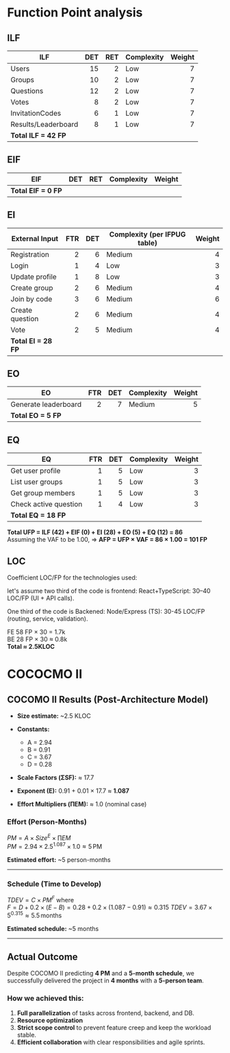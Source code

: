 # Function Point analysis
## ILF
| ILF                     | DET | RET  | Complexity                          | Weight |
| ----------------------- | -----------------------: | -------------------: | ----------------------------------- | -----: |
| Users               |                       15 |                    2 | Low  |     7 |
| Groups              |                       10 |                    2 | Low                        |     7 |
| Questions           |                       12 |                    2 | Low                         |     7 |
| Votes          |                        8 |                    2 | Low                         |     7 |
| InvitationCodes     |                        6 |                    1 | Low                             |      7 |
| Results/Leaderboard |                        8 |                    1 | Low                             |      7 |
| **Total ILF = 42 FP**   |                          |                      |                                     |        |
## EIF

| EIF                              | DET | RET | Complexity  | Weight |
| -------------------------------- | --: | --: | ----------- | -----: |
| **Total EIF = 0 FP**            |     |     |             |        |

## EI

| External Input            |               FTR | DET | Complexity (per IFPUG table) | Weight |
| ------------------------- | ----------------------------------------: | --: | ---------------------------- | -----: |
| Registration              |                          2  |   6 | Medium    |      4 |
| Login                     |                                  1  |   4 | Low                      |      3 |
| Update profile            |                                         1 |   8 | Low                      |      3 |
| Create group              |                        2 |   6 | Medium                      |      4 |
| Join by code              | 3|   6 | Medium                      |      6 |
| Create question           |                    2|   6 | Medium                      |      4 |
| Vote                      |                     2 |   5 | Medium                      |      4 |
| **Total EI = 28 FP**      |                                           |     |                              |        |
## EO
| EO                             | FTR | DET | Complexity            | Weight |
| ------------------------------ | --: | --: | --------------------- | -----: |
| Generate leaderboard           |   2 |   7 | Medium               |      5 |
| **Total EO = 5 FP**           |     |     |                       |        |

## EQ
| EQ                    | FTR | DET | Complexity | Weight |
| --------------------- | --: | --: | ---------- | -----: |
| Get user profile      |   1 |   5 | Low        |      3 |
| List user groups      |   1 |   5 | Low    |      3 |
| Get group members     |   1 |   5 | Low    |      3 |
| Check active question |   1 |   4 | Low    |      3 |
| **Total EQ = 18 FP**  |     |     |            |        |

**Total UFP = ILF (42) + EIF (0) + EI (28) + EO (5) + EQ (12) = 86**\
Assuming the VAF to be 1.00, $\Rightarrow$ **AFP = UFP × VAF = 86 × 1.00 = 101 FP**

## LOC
Coefficient LOC/FP for the technologies used: 

let's assume two third of the code is frontend: 
React+TypeScript: 30–40 LOC/FP (UI + API calls). 

One third of the code is Backened:
Node/Express (TS): 30-45 LOC/FP (routing, service, validation).

FE 58 FP × 30 = 1.7k\
BE 28 FP × 30 ≈ 0.8k\
**Total ≈ 2.5KLOC**

# COCOCMO II

## COCOMO II Results (Post-Architecture Model)

- **Size estimate:** ~2.5 KLOC   
- **Constants:**  
  - A = 2.94  
  - B = 0.91  
  - C = 3.67  
  - D = 0.28  

- **Scale Factors (ΣSF):** ≈ 17.7  
- **Exponent (E):** 0.91 + 0.01 × 17.7 ≈ **1.087**  
- **Effort Multipliers (ΠEM):** ≈ 1.0 (nominal case)  

### Effort (Person-Months)
$PM = A \times Size^E \times \prod EM$  
$PM = 2.94 \times 2.5^{1.087} \times 1.0 ≈ 5 \, \text{PM}$

**Estimated effort:** ~5 person-months  

---

### Schedule (Time to Develop)
$TDEV = C \times PM^F$ 
where  
$F = D + 0.2 \times (E - B) = 0.28 + 0.2 \times (1.087 - 0.91) ≈ 0.315$
$TDEV = 3.67 \times 5^{0.315} ≈ 5.5 \, \text{months}$

**Estimated schedule:** ~5 months  

---

## Actual Outcome

Despite COCOMO II predicting **4 PM** and a **5-month schedule**, we successfully delivered the project in **4 months** with a **5-person team**.

### How we achieved this:
1. **Full parallelization** of tasks across frontend, backend, and DB.  
2. **Resource optimization**   
3. **Strict scope control** to prevent feature creep and keep the workload stable.  
4. **Efficient collaboration** with clear responsibilities and agile sprints.  





